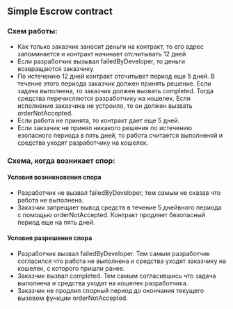 ## Simple Escrow contract
### Схем работы:
* Как только заказчик заносит деньги на контракт, то его адрес запоминается и контракт начинает отсчитывать 12 дней
* Если разработчик вызывал failedByDeveloper, то деньги возвращаются заказчику
* По истечению 12 дней контракт отсчитывет период еще 5 дней. В течение этого периода заказчик должен принять решение. Если задача выполнена, то заказчик должен вызвать completed. Тогда средства перечисляются разработчику на кошелек. Если исполнение заказчика не устроило, то он должен вызвать orderNotAccepted. 
* Если работа не принята, то контракт дает еще 5 дней. 
* Если закзачик не принял никакого решения по истечению езопасного периода в пять дней, то работа считается выполненой и средства уходят разработчику на кошелек.

### Схема, когда возникает спор:
#### Условия возникновения спора
- Разработчик не вызвал failedByDeveloper, тем самым не сказав что работа не выполнена.
- Заказчик запрещает вывод средств в течение 5 днейвного периода с помощью orderNotAccepted. Контракт продляет безопасный период еще на пять дней.
#### Условия разрешения спора
* Разработчик вызвал failedByDeveloper. Тем самым разработчик согласился что работа не выполнена и средства уходят заказчику на кошелек, с которого пришли ранее.
* Заказчик вызвал completed. Тем самым согласившись что задача выполнена и средства уходят на кошелек разработчика.
* Заказчик не продлил спорный период до окончания текущего вызовом функции orderNotAccepted.

